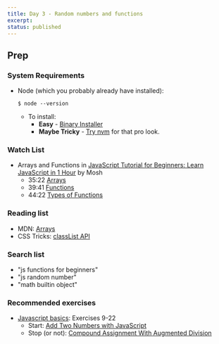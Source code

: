 ```yaml
---
title: Day 3 - Random numbers and functions
excerpt: 
status: published
---
```


## Prep
### System Requirements
- Node (which you probably already have installed):
    ```
    $ node --version
    ```
    - To install:
        - **Easy** - [Binary Installer](https://nodejs.org/en/download/)
        - **Maybe Tricky** - [Try nvm](https://www.google.com/search?q=nvm+getting+started) for that pro look.

### Watch List
- Arrays and Functions in [JavaScript Tutorial for Beginners: Learn JavaScript in 1 Hour](https://www.youtube.com/watch?v=W6NZfCO5SIk) by Mosh
  - 35:22 [Arrays](https://www.youtube.com/watch?v=W6NZfCO5SIk&t=2122s)
  - 39:41 [Functions](https://www.youtube.com/watch?v=W6NZfCO5SIk&t=2122s)
  - 44:22 [Types of Functions](https://www.youtube.com/watch?v=W6NZfCO5SIk&t=2662s)

### Reading list
- MDN: [Arrays](https://developer.mozilla.org/en-US/docs/Learn/JavaScript/First_steps/Arrays)
- CSS Tricks: [classList API](https://css-tricks.com/snippets/javascript/the-classlist-api/)

### Search list
- "js functions for beginners"
- "js random number"
- "math builtin object"

### Recommended exercises
- [Javascript basics](https://www.freecodecamp.org/learn/javascript-algorithms-and-data-structures/#basic-javascript): Exercises 9-22
    - Start: [Add Two Numbers with JavaScript](https://www.freecodecamp.org/learn/javascript-algorithms-and-data-structures/basic-javascript/add-two-numbers-with-javascript)
    - Stop (or not): [Compound Assignment With Augmented Division](https://www.freecodecamp.org/learn/javascript-algorithms-and-data-structures/basic-javascript/compound-assignment-with-augmented-division)